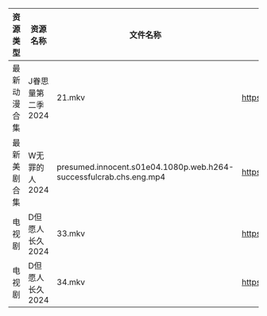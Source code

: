 | 资源类型   | 资源名称        | 文件名称                                                               | 分享链接                                 | 更新时间                |
| ------ | ----------- | ------------------------------------------------------------------ | ------------------------------------ | ------------------- |
| 最新动漫合集 | J眷思量第二季2024 | 21.mkv                                                             | https://www.alipan.com/s/Dh6A27bUJBP | 2024-06-26 12:09:16 |
| 最新美剧合集 | W无罪的人2024   | presumed.innocent.s01e04.1080p.web.h264-successfulcrab.chs.eng.mp4 | https://www.alipan.com/s/qe61ZxAArpR | 2024-06-26 12:07:00 |
| 电视剧    | D但愿人长久2024  | 33.mkv                                                             | https://www.alipan.com/s/FhuZUhrsRyc | 2024-06-26 00:05:11 |
| 电视剧    | D但愿人长久2024  | 34.mkv                                                             | https://www.alipan.com/s/FhuZUhrsRyc | 2024-06-26 00:05:11 |
